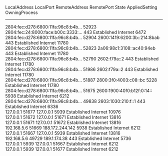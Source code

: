 ﻿
LocalAddress                        LocalPort RemoteAddress                       RemotePort State       AppliedSetting OwningProcess 
------------                        --------- -------------                       ---------- -----       -------------- ------------- 
2804:fec:d278:6800:11fa:96c8:b4b... 52923     2804:fec:24:8000:face:b00c:3333:... 443        Established Internet       6472          
2804:fec:d278:6800:11fa:96c8:b4b... 52904     2600:1419:6200:3b::214:8bab         443        Established Internet       11780         
2804:fec:d278:6800:11fa:96c8:b4b... 52823     2a06:98c1:3108::ac40:94eb           443        Established Internet       11780         
2804:fec:d278:6800:11fa:96c8:b4b... 52790     2602:f79a::2                        443        Established Internet       11780         
2804:fec:d278:6800:11fa:96c8:b4b... 51986     2602:f79a::2                        443        Established Internet       11780         
2804:fec:d278:6800:11fa:96c8:b4b... 51887     2800:3f0:4003:c08::bc               5228       Established Internet       11780         
2804:fec:d278:6800:11fa:96c8:b4b... 51675     2600:1900:40f0:b12f:0:14::          5938       Established Internet       6212          
2804:fec:d278:6800:11fa:96c8:b4b... 49838     2603:1030:210:f::1                  443        Established Internet       6336          
127.0.0.1                           51677     127.0.0.1                           5939       Established Internet       10976         
127.0.0.1                           51672     127.0.0.1                           51671      Established Internet       13816         
127.0.0.1                           51671     127.0.0.1                           51672      Established Internet       13816         
192.168.5.6                         51669     188.172.244.142                     5938       Established Internet       6212          
127.0.0.1                           51667     127.0.0.1                           5939       Established Internet       13816         
192.168.5.6                         49729     189.1.174.38                        443        Established Internet       5736          
127.0.0.1                           5939      127.0.0.1                           51667      Established Internet       6212          
127.0.0.1                           5939      127.0.0.1                           51677      Established Internet       6212          


